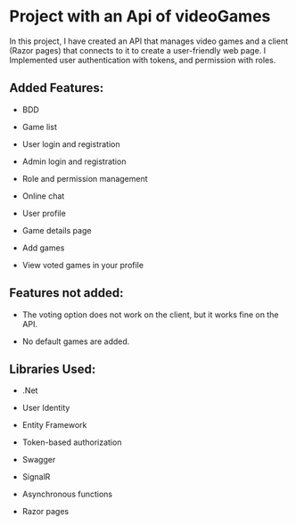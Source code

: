# Project with an Api of videoGames
In this project, I have created an API that manages video games and a client (Razor pages) that connects to it to create a user-friendly web page.
I Implemented user authentication with tokens, and permission with roles.

## Added Features:

- BDD

- Game list

- User login and registration

- Admin login and registration

- Role and permission management

- Online chat

- User profile

- Game details page

- Add games

- View voted games in your profile

## Features not added:

- The voting option does not work on the client, but it works fine on the API.

- No default games are added.

## Libraries Used:
- .Net

- User Identity

- Entity Framework

- Token-based authorization

- Swagger

- SignalR

- Asynchronous functions
  
- Razor pages
